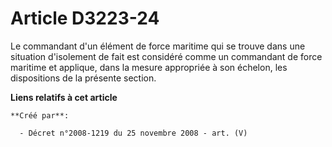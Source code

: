 # Article D3223-24

Le commandant d'un élément de force maritime qui se trouve dans une situation d'isolement de fait est considéré comme un
commandant de force maritime et applique, dans la mesure appropriée à son échelon, les dispositions de la présente section.

**Liens relatifs à cet article**

	**Créé par**:

	  - Décret n°2008-1219 du 25 novembre 2008 - art. (V)
